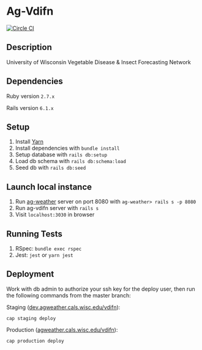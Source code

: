 # Ag-Vdifn
[![Circle CI](https://circleci.com/gh/uwent/ag-vdifn.svg?style=svg&circle-token=f8cd109ae0fe656784844b0870aeb501ade6bfa6)](https://circleci.com/gh/uwent/ag-vdifn)

## Description
University of Wisconsin Vegetable Disease & Insect Forecasting Network

## Dependencies

Ruby version `2.7.x`

Rails version `6.1.x`

## Setup
1. Install [Yarn](https://classic.yarnpkg.com/en/)
2. Install dependencies with `bundle install`
3. Setup database with `rails db:setup`
4. Load db schema with `rails db:schema:load`
5. Seed db with `rails db:seed`

## Launch local instance
1. Run [ag-weather](https://github.com/uwent/ag-weather) server on port 8080 with `ag-weather> rails s -p 8080`
2. Run ag-vdifn server with `rails s`
3. Visit `localhost:3030` in browser

## Running Tests
1. RSpec: `bundle exec rspec`
2. Jest: `jest` or `yarn jest`

## Deployment
Work with db admin to authorize your ssh key for the deploy user, then run the following commands from the master branch:

Staging ([dev.agweather.cals.wisc.edu/vdifn](https://dev.agweather.cals.wisc.edu/vdifn)):
```
cap staging deploy
```

Production ([agweather.cals.wisc.edu/vdifn](https://agweather.cals.wisc.edu/vdifn)):
```
cap production deploy
```
